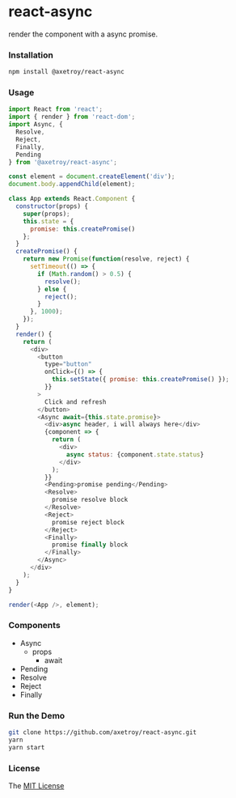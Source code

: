 # react-async

render the component with a async promise.

### Installation

```bash
npm install @axetroy/react-async
```

### Usage

```javascript
import React from 'react';
import { render } from 'react-dom';
import Async, {
  Resolve,
  Reject,
  Finally,
  Pending
} from '@axetroy/react-async';

const element = document.createElement('div');
document.body.appendChild(element);

class App extends React.Component {
  constructor(props) {
    super(props);
    this.state = {
      promise: this.createPromise()
    };
  }
  createPromise() {
    return new Promise(function(resolve, reject) {
      setTimeout(() => {
        if (Math.random() > 0.5) {
          resolve();
        } else {
          reject();
        }
      }, 1000);
    });
  }
  render() {
    return (
      <div>
        <button
          type="button"
          onClick={() => {
            this.setState({ promise: this.createPromise() });
          }}
        >
          Click and refresh
        </button>
        <Async await={this.state.promise}>
          <div>async header, i will always here</div>
          {component => {
            return (
              <div>
                async status: {component.state.status}
              </div>
            );
          }}
          <Pending>promise pending</Pending>
          <Resolve>
            promise resolve block
          </Resolve>
          <Reject>
            promise reject block
          </Reject>
          <Finally>
            promise finally block
          </Finally>
        </Async>
      </div>
    );
  }
}

render(<App />, element);

```

### Components

- Async
    - props
        - await
- Pending
- Resolve
- Reject
- Finally

### Run the Demo

```bash
git clone https://github.com/axetroy/react-async.git
yarn
yarn start
```

### License

The [MIT License](https://github.com/axetroy/react-async/blob/master/LICENSE)
